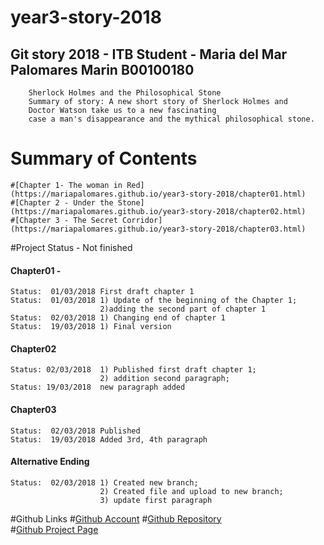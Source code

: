 # year3-story-2018

## Git story 2018 - ITB Student - Maria del Mar Palomares Marin B00100180
		Sherlock Holmes and the Philosophical Stone
		Summary of story: A new short story of Sherlock Holmes and 
		Doctor Watson take us to a new fascinating 
		case a man's disappearance and the mythical philosophical stone.

# Summary of Contents

	#[Chapter 1- The woman in Red] (https://mariapalomares.github.io/year3-story-2018/chapter01.html)
	#[Chapter 2 - Under the Stone] (https://mariapalomares.github.io/year3-story-2018/chapter02.html)
	#[Chapter 3 - The Secret Corridor](https://mariapalomares.github.io/year3-story-2018/chapter03.html)

#Project Status - Not finished

#### Chapter01 - 

	Status:  01/03/2018 First draft chapter 1
	Status:  01/03/2018 1) Update of the beginning of the Chapter 1; 
						2)adding the second part of chapter 1
	Status:  02/03/2018 1) Changing end of chapter 1
	Status:  19/03/2018 1) Final version
	
#### Chapter02

	Status: 02/03/2018  1) Published first draft chapter 1; 
						2) addition second paragraph; 
	Status: 19/03/2018  new paragraph added
	
#### Chapter03

	Status:  02/03/2018 Published 
	Status:  19/03/2018 Added 3rd, 4th paragraph 
	
#### Alternative Ending

	Status:  02/03/2018 1) Created new branch; 
						2) Created file and upload to new branch;
						3) update first paragraph
		
#Github Links
	#[Github Account](https://github.com/mariapalomares)
	#[Github Repository](https://github.com/mariapalomares/year3-story-2018.git)	
	#[Github Project Page](https://mariapalomares.github.io/year3-story-2018/)